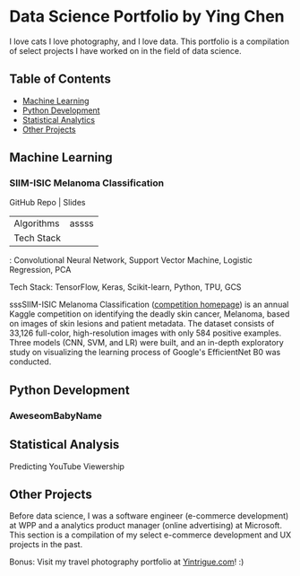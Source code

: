 # Data Science Portfolio by Ying Chen

I love cats I love photography, and I love data. This portfolio is a compilation of select projects I have worked on in the field of data science.

## Table of Contents

- [Machine Learning](#machine_learning)
- [Python Development](#python_dev)
- [Statistical Analytics](#statistical_analysis)
- [Other Projects](#others)

<a name="machine_learning"></a>

## Machine Learning

### SIIM-ISIC Melanoma Classification 

GitHub Repo | Slides

|            |       |
| ---------- | ----- |
| Algorithms | assss |
| Tech Stack |       |

: Convolutional Neural Network, Support Vector Machine, Logistic Regression, PCA

Tech Stack: TensorFlow, Keras, Scikit-learn, Python, TPU, GCS


sssSIIM-ISIC Melanoma Classification ([competition homepage](https://www.kaggle.com/c/siim-isic-melanoma-classification)) is an annual Kaggle competition on identifying the deadly skin cancer, Melanoma, based on images of skin lesions and patient metadata. The dataset consists of 33,126 full-color, high-resolution images with only 584 positive examples. Three models (CNN, SVM, and LR) were built, and an in-depth exploratory study on visualizing the learning process of Google's EfficientNet B0  was conducted.

<a name="python_dev"></a>

## Python Development

### AweseomBabyName

<a name="statistical_analysis"></a>

## Statistical Analysis

Predicting YouTube Viewership

<a name="others"></a>

## Other Projects

Before data science, I was a software engineer (e-commerce development) at WPP and a analytics product manager (online advertising) at Microsoft. This section is a compilation of my select e-commerce development and UX projects in the past.

Bonus: Visit my travel photography portfolio at [Yintrigue.com]()! :)